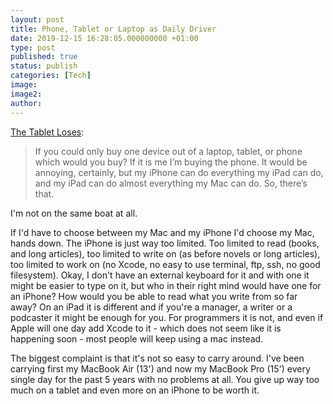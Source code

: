 ```yaml
---
layout: post
title: Phone, Tablet or Laptop as Daily Driver
date: 2019-12-15 16:28:05.000000000 +01:00
type: post
published: true
status: publish
categories: [Tech]
image:
image2:
author:
---
```


<!-- 2014-09-09 -->

[The Tablet Loses](https://brooksreview.net/2014/09/the-tablet-loses/):
>If you could only buy one device out of a laptop, tablet, or phone which would you buy? If it is me I’m buying the phone. It would be annoying, certainly, but my iPhone can do everything my iPad can do, and my iPad can do almost everything my Mac can do. So, there’s that.

I'm not on the same boat at all.

If I'd have to choose between my Mac and my iPhone I'd choose my Mac, hands down. The iPhone is just way too limited. Too limited to read (books, and long articles), too limited to write on (as before novels or long articles), too limited to work on (no Xcode, no easy to use terminal, ftp, ssh, no good filesystem). Okay, I don't have an external keyboard for it and with one it might be easier to type on it, but who in their right mind would have one for an iPhone? How would you be able to read what you write from so far away? On an iPad it is different and if you're a manager, a writer or a podcaster it might be enough for you. For programmers it is not, and even if Apple will one day add Xcode to it - which does not seem like it is happening soon  - most people will keep using a mac instead.

The biggest complaint is that it's not so easy to carry around. I've been carrying first my MacBook Air (13') and now my MacBook Pro (15') every single day for the past 5 years with no problems at all. You give up way too much on a tablet and even more on an iPhone to be worth it.
